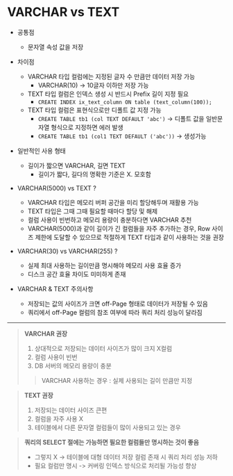 # VARCHAR vs TEXT
- 공통점
    - 문자열 속성 값을 저장

- 차이점
    - VARCHAR 타입 컬럼에는 지정된 글자 수 만큼만 데이터 저장 가능
        - VARCHAR(10) -> 10글자 이하만 저장 가능
    - TEXT 타입 컬럼은 인덱스 생성 시 반드시 Prefix 길이 지정 필요
        - `CREATE INDEX ix_text_column ON table (text_column(100));`
    - TEXT 타입 컬럼은 표현식으로만 디폴트 값 지정 가능
        - `CREATE TABLE tb1 (col TEXT DEFAULT 'abc')` -> 디폴트 값을 일반문자열 형식으로 지정하면 에러 발생
        - `CREATE TABLE tb1 (col1 TEXT DEFAULT ('abc'))` -> 생성가능

- 일반적인 사용 형태
    - 길이가 짧으면 VARCHAR, 길면 TEXT
        - 길이가 짧다, 길다의 명확한 기준은 X. 모호함

- VARCHAR(5000) vs TEXT ?
    - VARCHAR 타입은 메모리 버퍼 공간을 미리 할당해두며 재활용 가능
    - TEXT 타입은 그때 그때 필요할 때마다 할당 및 해제
    - 컬럼 사용이 빈번하고 메모리 용량이 충분하다면 VARCHAR 추천
    - VARCHAR(5000)과 같이 길이가 긴 컬럼들을 자주 추가하는 경우, Row 사이즈 제한에 도달할 수 있으므로 적절하게 TEXT 타입과 같이 사용하는 것을 권장

- VARCHAR(30) vs VARCHAR(255) ?
    - 실제 최대 사용하는 길이만큼 명시해야 메모리 사용 효율 증가
    - 디스크 공간 효율 차이도 미미하게 존재

- VARCHAR & TEXT 주의사항
    - 저장되는 값의 사이즈가 크면 off-Page 형태로 데이터가 저장될 수 있음
    - 쿼리에서 off-Page 컬럼의 참조 여부에 따라 쿼리 처리 성능이 달라짐

---
> **VARCHAR 권장**
> 1. 상대적으로 저장되는 데이터 사이즈가 많이 크지 X컬럼
> 2. 컬럼 사용이 빈번
> 3. DB 서버의 메모리 용량이 충분
>> VARCHAR 사용하는 경우 : 실제 사용되는 길이 만큼만 지정

> **TEXT 권장**
> 1. 저장되는 데이터 사이즈 큰편
> 2. 컬럼을 자주 사용 X
> 3. 테이블에서 다른 문자열 컬럼들이 많이 사용되고 있는 경우

> **쿼리의 SELECT 절에는 가능하면 필요한 컬럼들만 명시하는 것이 좋음**
> - 그렇지 X -> 테이블에 대형 데이터 저장 컬럼 존재 시 쿼리 처리 성능 저하
> - 필요 컬럼만 명시 -> 커버링 인덱스 방식으로 처리될 가능성 향상
